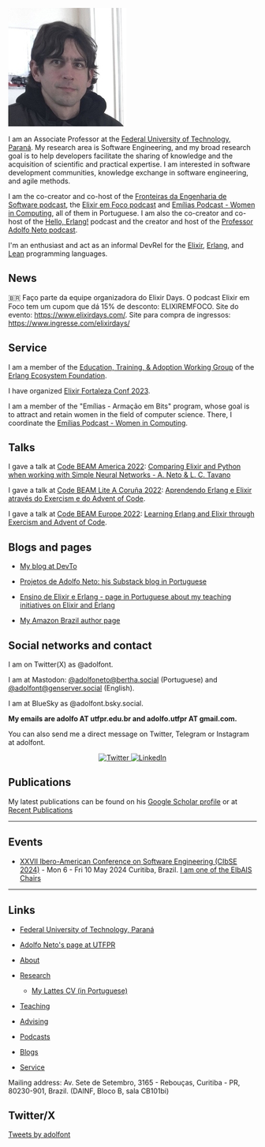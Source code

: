 
![Picture of Adolfo Neto](/images/AdolfoNeto_240x240.jpg "Adolfo Neto")

I am an Associate Professor at the [Federal University of Technology, Paraná](https://bit.ly/49hx0Lg).
My research area is Software Engineering, and my broad research goal is to help developers facilitate the sharing of knowledge and the acquisition of scientific and practical expertise. I am interested in software development communities, knowledge exchange in software engineering, and agile methods. 

I am the co-creator and co-host of the [Fronteiras da Engenharia de Software podcast](https://fronteirases.github.io/), the [Elixir em Foco podcast](https://www.elixiremfoco.com/en) and [Emílias Podcast - Women in Computing](https://anchor.fm/emilias-podcast), all of them in Portuguese. I am also the co-creator and co-host of the [Hello, Erlang!](https://helloerlang.github.io/) podcast and the creator and host of the [Professor Adolfo Neto podcast](https://podcasters.spotify.com/pod/show/adolfont).

I'm an enthusiast and act as an informal DevRel for the [Elixir](https://bit.ly/49pP4nd), [Erlang](https://bit.ly/3StIlm4), and [Lean](https://bit.ly/3FNxBYo) programming languages.

## News

🇧🇷 Faço parte da equipe organizadora do Elixir Days. O podcast Elixir em Foco tem um cupom que dá 15% de desconto: ELIXIREMFOCO. Site do evento: <https://www.elixirdays.com/>. Site para compra de ingressos: <https://www.ingresse.com/elixirdays/>


## Service

I am a member of the [Education, Training, & Adoption Working Group](https://erlef.org/wg/education) of the [Erlang Ecosystem Foundation](https://erlef.org/).

I have organized [Elixir Fortaleza Conf 2023](https://elixiremfoco.github.io/elixirfortaleza/index_en).

I am a member of the "Emílias - Armação em Bits" program, whose goal is to attract and retain women in the field of computer science. There, I coordinate the [Emílias Podcast - Women in Computing](https://adolfont.github.io/extension/podcasts/emilias).

## Talks

I gave a talk at [Code BEAM America 2022](https://codebeamamerica.com/): [Comparing Elixir and Python when working with Simple Neural Networks - A. Neto & L. C. Tavano](https://www.youtube.com/watch?v=zvS1Uj3_UTE&list=PLvL2NEhYV4ZueYk1VvTJUpwniZ7sWn_hm&index=23&t=6s)

I gave a talk at [Code BEAM Lite A Coruña 2022](https://www.codebeamcorunha.es/en): [Aprendendo Erlang e Elixir através do Exercism e do Advent of Code](https://youtu.be/8GUbbFRwAxM).

I gave a talk at [Code BEAM Europe 2022](https://www.eventbrite.com/cc/code-beam-europe-2022-90289?gclid=Cj0KCQiA37KbBhDgARIsAIzce17KNEGnfed-c8h8JiV8xiBVH4kiOtgPSHc8jyHTUAtDqwwzFTMGzj8aApWFEALw_wcB): [Learning Erlang and Elixir through Exercism and Advent of Code](https://www.youtube.com/watch?v=VGn2lmS1wbw).

## Blogs and pages

- [My blog at DevTo](https://dev.to/adolfont/)

- [Projetos de Adolfo Neto: his Substack blog in Portuguese](https://adolfon.substack.com/)

- [Ensino de Elixir e Erlang - page in Portuguese about my teaching initiatives on Elixir and Erlang](https://bit.ly/3YWTXQ0)

- [My Amazon Brazil author page](https://www.amazon.com.br/stores/Adolfo%20Gustavo%20Serra%20Seca%20Neto/author/B0CCLNZG77) 


## Social networks and contact

I am on Twitter(X) as @adolfont.

I am at Mastodon: <a rel="me" href="https://bertha.social/@adolfoneto">@adolfoneto@bertha.social (Portuguese)</a> and
<a rel="me" href="https://genserver.social/adolfont">@adolfont@genserver.social (English).</a>

I am at BlueSky as @adolfont.bsky.social.


**My emails are adolfo AT utfpr.edu.br and adolfo.utfpr AT gmail.com.**

You can also send me a direct message on Twitter, Telegram or Instagram at adolfont.

<p align="center">
	<a href="https://twitter.com/adolfont">
    <img src="https://img.shields.io/badge/Twitter--_.svg?style=social&logo=Twitter" alt="Twitter">
  </a>
  <a href="https://www.linkedin.com/in/adolfont">
    <img src="https://img.shields.io/badge/LinkedIn--_.svg?style=social&logo=linkedin" alt="LinkedIn">
  </a>
</p>

## Publications 

My latest publications can be found on his [Google Scholar profile](https://scholar.google.com/citations?user=R7hC3-wAAAAJ&hl=en&oi=ao) or at [Recent Publications](https://adolfont.github.io/research/publications/)

***
## Events


- [XXVII Ibero-American Conference on Software Engineering (CIbSE 2024)](https://bit.ly/48x2e1b) - Mon 6 - Fri 10 May 2024 Curitiba, Brazil. [I am one of the EIbAIS Chairs](https://bit.ly/458bsOH)

***
## Links

- [Federal University of Technology, Paraná](http://www.utfpr.edu.br/english)

- [Adolfo Neto's page at UTFPR](http://www2.dainf.ct.utfpr.edu.br/Members/adolfo)

- [About](about.md)

- [Research](research.md)
  - [My Lattes CV (in Portuguese)](https://bit.ly/3Q8VS1n) 

- [Teaching](teaching.md)

- [Advising](advising.md)

- [Podcasts](podcasts.md)

- [Blogs](https://adolfont.github.io/extension/blogs/blogs)

- [Service](service.md)

Mailing address: Av. Sete de Setembro, 3165 - Rebouças, Curitiba - PR, 80230-901, Brazil. (DAINF, Bloco B, sala CB101bi)

## Twitter/X 

<a class="twitter-timeline" href="https://twitter.com/adolfont?ref_src=twsrc%5Etfw">Tweets by adolfont</a> <script async src="https://platform.twitter.com/widgets.js" charset="utf-8"></script>


